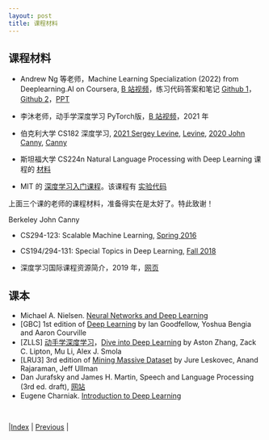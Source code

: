 ```yaml
---
layout: post
title: 课程材料
---
```


## 课程材料

- Andrew Ng 等老师，Machine Learning Specialization (2022) from Deeplearning.AI on Coursera, 
[B 站视频](https://www.bilibili.com/video/BV1Bq421A74G)，练习代码答案和笔记 [Github 1](https://github.com/greyhatguy007/Machine-Learning-Specialization-Coursera)，[Github 2](https://github.com/shantanu1109/Coursera-DeepLearning.AI-Stanford-University-Machine-Learning-Specialization)，[PPT](https://www.deeplearning.ai/courses/machine-learning-specialization/#course-slides)

- 李沐老师，动手学深度学习 PyTorch版，[B 站视频](https://space.bilibili.com/1567748478/channel/seriesdetail?sid=358497)，2021 年

- 伯克利大学 CS182 深度学习, [2021 Sergey Levine](https://cs182sp21.github.io/), [Levine](https://people.eecs.berkeley.edu/~svlevine/), [2020 John Canny](https://bcourses.berkeley.edu/courses/1487769/), [Canny](https://people.eecs.berkeley.edu/~jfc/)

- 斯坦福大学 CS224n Natural Language Processing with Deep Learning 课程的 [材料](https://web.stanford.edu/class/cs224n/)

- MIT 的 [深度学习入门课程](http://introtodeeplearning.com/)。该课程有 [实验代码](https://github.com/aamini/introtodeeplearning)

上面三个课的老师的课程材料，准备得实在是太好了。特此致谢！

Berkeley John Canny

- CS294-123: Scalable Machine Learning, [Spring 2016](https://bcourses.berkeley.edu/courses/1413454/)

- CS194/294-131: Special Topics in Deep Learning, [Fall 2018](https://berkeley-deep-learning.github.io/cs294-131-f18/)

- 深度学习国际课程资源简介，2019 年，[网页](https://yishuai.github.io/doc/dl.html)

## 课本

- Michael A. Nielsen. [Neural Networks and Deep Learning](http://neuralnetworksanddeeplearning.com/)
- [GBC] 1st edition of [Deep Learning](https://www.deeplearningbook.org/) by Ian Goodfellow, Yoshua Bengia and Aaron Courville
- [ZLLS] [动手学深度学习](https://zh-v2.d2l.ai/)，[Dive into Deep Learning](https://d2l.ai/index.html) by Aston Zhang, Zack C. Lipton, Mu Li, Alex J. Smola
- [LRU3] 3rd edition of [Mining Massive Dataset](http://www.mmds.org/) by Jure Leskovec, Anand Rajaraman, Jeff Ullman
- Dan Jurafsky and James H. Martin, Speech and Language Processing (3rd ed. draft), [网站](https://web.stanford.edu/~jurafsky/slp3/)
- Eugene Charniak. [Introduction to Deep Learning](https://cs.brown.edu/courses/csci1460/assets/files/deep-learning.pdf)

<br/>

|[Index](./) | [Previous](6-11-vis-cloud) |

